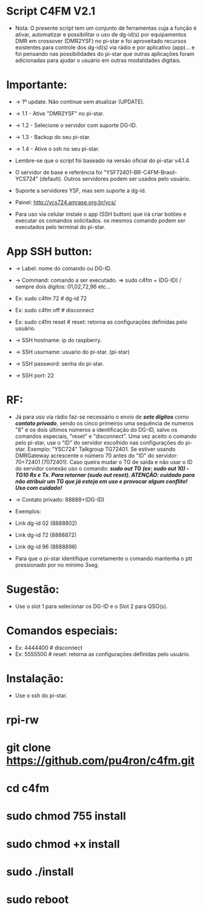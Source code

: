 # Script C4FM V2.1

* Nota: O presente script tem um conjunto de ferramentas cuja a função é ativar, automatizar e possibilitar o uso de dg-id(s) por equipamentos DMR em crossover (DMR2YSF) no pi-star e foi aproveitado recursos existentes para controle dos dg-id(s) via rádio e por aplicativo (app)... e foi pensando nas possibilidades do pi-star que outras aplicações foram adicionadas para ajudar o usuário em outras modalidades digitais.

# Importante: 

* -> 1º update. Não continue sem atualizar (UPDATE).
* -> 1.1 - Ative "DMR2YSF" no pi-star.
* -> 1.2 - Selecione o servidor com suporte DG-ID.
* -> 1.3 - Backup do seu pi-star.
* -> 1.4 - Ative o ssh no seu pi-star.

* Lembre-se que o script foi baseado na versão oficial do pi-star v4.1.4
* O servidor de base e referência foi "YSF72401-BR-C4FM-Brasil-YCS724" (default). Outros servidores podem ser usados pelo usuário.
* Suporte a servidores YSF, mas sem suporte a dg-id.
* Painel: http://ycs724.amrase.org.br/ycs/

* Para uso via celular instale o app (SSH button) que irá criar botões e executar os comandos solicitados. os mesmos comando podem ser executados pelo terminal do pi-star.

# App SSH button:

* -> Label: nome do comando ou DG-ID.
* -> Command: comando a ser executado. => sudo c4fm + (DG-ID)  / sempre dois digitos: 01,02,72,96 etc...  
* Ex: sudo c4fm 72          # dg-id 72
* Ex: sudo c4fm off         # disconnect 
* Ex: sudo c4fm reset       # reset: retorna as configurações definidas pelo usuário.

* -> SSH hostname: ip do raspberry.
* -> SSH usurname: usuario do pi-star. (pi-star)
* -> SSH password: senha do pi-star.
* -> SSH port: 22

# RF:

* Já para uso via rádio faz-se necessário o envio de ***sete digitos*** como ***contato privado***, sendo os cinco primeiros uma sequência de numeros "8" e os dois últimos números a identificação do DG-ID, salvo os comandos especiais, "reset" e "disconnect". Uma vez aceito o comando pelo pi-star, use o "ID" do servidor escolhido nas configurações do pi-star. Exemplo: "YSC724" Talkgroup TG72401. Se estiver usando DMRGateway acrescente o número 70 antes do "ID" do servidor: 70+72401 (7072401). Caso queira mudar o TG de saída e não usar o ID do servidor conexão uso o comando: ***sudo out TG (ex: sudo out 10) - TG10 Rx e Tx. Para retornar (sudo out reset). ATENÇÃO: cuidado para não atribuir um TG que já esteja em uso e provocar algum conflito! Uso com cuidado!***

* -> Contato privado:  88888+(DG-ID)
* Exemplos:
* Link dg-id 02 (8888802)
* Link dg-id 72 (8888872) 
* Link dg-id 96 (8888896)    
* Para que o pi-star identifique corretamente o comando mantenha o ptt pressionado por no mínimo 3seg. 

# Sugestão:
* Use o slot 1 para selecionar os DG-ID e o Slot 2 para QSO(s).

# Comandos especiais:
* Ex: 4444400    # disconnect
* Ex: 5555500    # reset: retorna as configurações definidas pelo usuário.


# Instalação: 
* Use o ssh do pi-star.

#  rpi-rw
#  git clone https://github.com/pu4ron/c4fm.git
#  cd c4fm
#  sudo chmod 755 install
#  sudo chmod +x install
#  sudo ./install

#  sudo reboot


